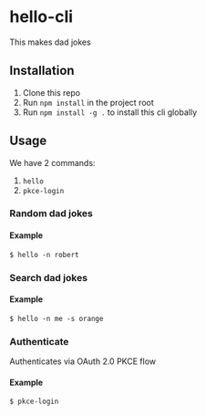 # hello-cli

This makes dad jokes

## Installation
1. Clone this repo
2. Run `npm install` in the project root
3. Run `npm install -g .` to install this cli globally

## Usage

We have 2 commands: 

1. `hello`
2. `pkce-login`

### Random dad jokes
#### Example
```
$ hello -n robert
```

### Search dad jokes
#### Example
```
$ hello -n me -s orange
```
### Authenticate
Authenticates via OAuth 2.0 PKCE flow
#### Example
```
$ pkce-login
```


